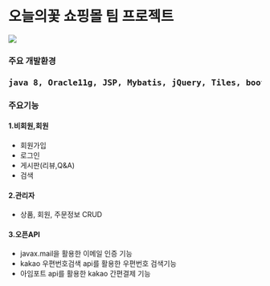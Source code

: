 <h1>오늘의꽃 쇼핑몰 팀 프로젝트</h1>

<img src="https://user-images.githubusercontent.com/112805025/226258329-41eb973e-5d8c-46b2-a1ef-21bdf45c015a.png">
<h3>주요 개발환경<h3>
  <pre>java 8, Oracle11g, JSP, Mybatis, jQuery, Tiles, bootstrap</pre>
<h3>주요기능</h3>
  <h4>1.비회원,회원</h4>
  <ul>
  <li>회원가입</li>
  <li>로그인</li>
  <li>게시판(리뷰,Q&A)</li>
  <li>검색</li>
  </ul>
 
   <h4>2.관리자</h4>
  <ul>
  <li>상품, 회원, 주문정보 CRUD</li>
  </ul>
  
   <h4>3.오픈API</h4>
  <ul>
  <li>javax.mail을 활용한 이메일 인증 기능</li>
  <li>kakao 우편번호검색 api를 활용한 우편번호 검색기능</li>
  <li>아임포트 api를 활용한 kakao 간편결제 기능</li>
   </ul>
